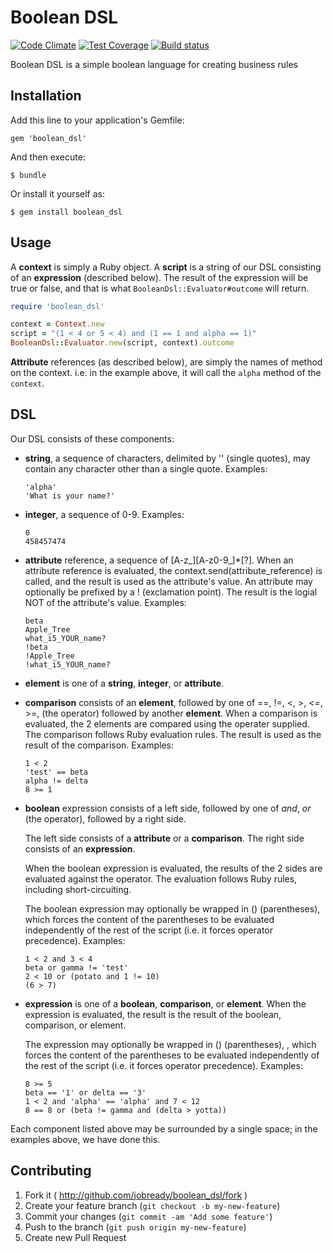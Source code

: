 # Boolean DSL

[![Code Climate](https://codeclimate.com/github/jobready/boolean_dsl.png)](https://codeclimate.com/github/jobready/boolean_dsl)
[![Test Coverage](https://codeclimate.com/github/jobready/boolean_dsl/badges/coverage.svg)](https://codeclimate.com/github/jobready/boolean_dsl)
[![Build status](https://badge.buildbox.io/adb8860e18e1f4c6e45f7744dffcc99c4fc1a44fc355a9bc24.svg)](https://buildbox.io/accounts/jobready/projects/boolean-dsl)

Boolean DSL is a simple boolean language for creating business rules

## Installation

Add this line to your application's Gemfile:

    gem 'boolean_dsl'

And then execute:

    $ bundle

Or install it yourself as:

    $ gem install boolean_dsl

## Usage

A **context** is simply a Ruby object. A **script** is a string of our DSL consisting of an **expression**
(described below). The result of the expression will be true or false, and that is what `BooleanDsl::Evaluator#outcome`
will return.

```ruby
require 'boolean_dsl'

context = Context.new
script = "(1 < 4 or 5 < 4) and (1 == 1 and alpha == 1)"
BooleanDsl::Evaluator.new(script, context).outcome

```

**Attribute** references (as described below), are simply the names of method on the context. i.e. in the example above,
it will call the `alpha` method of the `context`.


## DSL

Our DSL consists of these components:

* **string**, a sequence of characters, delimited by '' (single quotes),
  may contain any character other than a single quote. Examples:

      'alpha'
      'What is your name?'

* **integer**, a sequence of 0-9. Examples:

      0
      458457474

* **attribute** reference, a sequence of [A-z\_][A-z0-9\_]\*[?]. When an attribute reference is evaluated,
  the context.send(attribute_reference) is called, and the result is used as the attribute's value.
  An attribute may optionally be prefixed by a ! (exclamation point). The result is the logial NOT of the
  attribute's value. Examples:

      beta
      Apple_Tree
      what_i5_YOUR_name?
      !beta
      !Apple_Tree
      !what_i5_YOUR_name?

* **element** is one of a **string**, **integer**, or **attribute**.

* **comparison** consists of an **element**, followed by one of ==, !=, <, >, <=, >=, (the operator)
  followed by another **element**. When a comparison is evaluated, the 2 elements are compared using the operater
  supplied. The comparison follows Ruby evaluation rules. The result is used as the result of the comparison. Examples:

      1 < 2
      'test' == beta
      alpha != delta
      8 >= 1

* **boolean** expression consists of a left side, followed by one of _and_, _or_ (the operator),
  followed by a right side.

  The left side consists of a **attribute** or a **comparison**.
  The right side consists of an **expression**.

  When the boolean expression is evaluated, the results of the 2 sides are evaluated against the operator. The
  evaluation follows Ruby rules, including short-circuiting.

  The boolean expression may optionally be wrapped in () (parentheses), which forces the content of the parentheses
  to be evaluated independently of the rest of the script (i.e. it forces operator precedence). Examples:

      1 < 2 and 3 < 4
      beta or gamma != 'test'
      2 < 10 or (potato and 1 != 10)
      (6 > 7)

* **expression** is one of a **boolean**, **comparison**, or **element**. When the expression is evaluated, the result
  is the result of the boolean, comparison, or element.

  The expression may optionally be wrapped in () (parentheses), , which forces the content of the parentheses
  to be evaluated independently of the rest of the script (i.e. it forces operator precedence). Examples:

      8 >= 5
      beta == '1' or delta == '3'
      1 < 2 and 'alpha' == 'alpha' and 7 < 12
      8 == 8 or (beta != gamma and (delta > yotta))

Each component listed above may be surrounded by a single space; in the examples above, we have done this.

## Contributing

1. Fork it ( http://github.com/jobready/boolean_dsl/fork )
2. Create your feature branch (`git checkout -b my-new-feature`)
3. Commit your changes (`git commit -am 'Add some feature'`)
4. Push to the branch (`git push origin my-new-feature`)
5. Create new Pull Request
